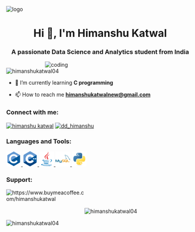 ![logo](https://github.com/HimanshuKatwal04/HimanshuKatwal04/blob/main/HIMANSHU%20KATWAL%20(1).png)
<h1 align="center">Hi 👋, I'm Himanshu Katwal</h1>
<h3 align="center">A passionate Data Science and Analytics student from India</h3>

<img align="right" alt="coding" width="400" src="https://media3.giphy.com/media/Dh5q0sShxgp13DwrvG/200w.webp?cid=ecf05e47bm47l45g8rbvhz4rotq8amrw5ftuvtmjvmy51qi5&ep=v1_gifs_search&rid=200w.webp&ct=g">
<p align="left"> <img src="https://komarev.com/ghpvc/?username=himanshukatwal04&label=Profile%20views&color=0e75b6&style=flat" alt="himanshukatwal04" /> </p>

- 🌱 I’m currently learning **C programming**

- 📫 How to reach me **himanshukatwalnew@gmail.com**

<h3 align="left">Connect with me:</h3>
<p align="left">
<a href="https://linkedin.com/in/himanshu katwal" target="blank"><img align="center" src="https://raw.githubusercontent.com/rahuldkjain/github-profile-readme-generator/master/src/images/icons/Social/linked-in-alt.svg" alt="himanshu katwal" height="30" width="40" /></a>
<a href="https://instagram.com/dd_himanshu" target="blank"><img align="center" src="https://raw.githubusercontent.com/rahuldkjain/github-profile-readme-generator/master/src/images/icons/Social/instagram.svg" alt="dd_himanshu" height="30" width="40" /></a>
</p>

<h3 align="left">Languages and Tools:</h3>
<p align="left"> <a href="https://www.cprogramming.com/" target="_blank" rel="noreferrer"> <img src="https://raw.githubusercontent.com/devicons/devicon/master/icons/c/c-original.svg" alt="c" width="40" height="40"/> </a> <a href="https://www.w3schools.com/cpp/" target="_blank" rel="noreferrer"> <img src="https://raw.githubusercontent.com/devicons/devicon/master/icons/cplusplus/cplusplus-original.svg" alt="cplusplus" width="40" height="40"/> </a> <a href="https://www.java.com" target="_blank" rel="noreferrer"> <img src="https://raw.githubusercontent.com/devicons/devicon/master/icons/java/java-original.svg" alt="java" width="40" height="40"/> </a> <a href="https://www.mysql.com/" target="_blank" rel="noreferrer"> <img src="https://raw.githubusercontent.com/devicons/devicon/master/icons/mysql/mysql-original-wordmark.svg" alt="mysql" width="40" height="40"/> </a> <a href="https://www.python.org" target="_blank" rel="noreferrer"> <img src="https://raw.githubusercontent.com/devicons/devicon/master/icons/python/python-original.svg" alt="python" width="40" height="40"/> </a> </p>

<h3 align="left">Support:</h3>
<p><a href="https://www.buymeacoffee.com/https://www.buymeacoffee.com/himanshukatwal"> <img align="left" src="https://cdn.buymeacoffee.com/buttons/v2/default-yellow.png" height="50" width="210" alt="https://www.buymeacoffee.com/himanshukatwal" /></a></p><br><br>

<p><img align="center" src="https://github-readme-stats.vercel.app/api/top-langs?username=himanshukatwal04&show_icons=true&locale=en&layout=compact" alt="himanshukatwal04" /></p>

<p><img align="center" src="https://github-readme-streak-stats.herokuapp.com/?user=himanshukatwal04&" alt="himanshukatwal04" /></p>
